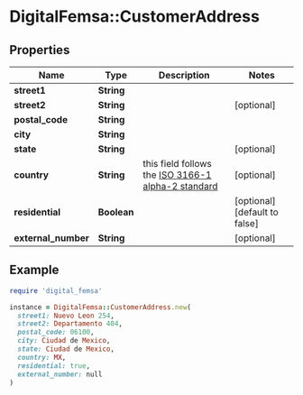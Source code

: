 # DigitalFemsa::CustomerAddress

## Properties

| Name | Type | Description | Notes |
| ---- | ---- | ----------- | ----- |
| **street1** | **String** |  |  |
| **street2** | **String** |  | [optional] |
| **postal_code** | **String** |  |  |
| **city** | **String** |  |  |
| **state** | **String** |  | [optional] |
| **country** | **String** | this field follows the [ISO 3166-1 alpha-2 standard](https://en.wikipedia.org/wiki/ISO_3166-1_alpha-2) | [optional] |
| **residential** | **Boolean** |  | [optional][default to false] |
| **external_number** | **String** |  | [optional] |

## Example

```ruby
require 'digital_femsa'

instance = DigitalFemsa::CustomerAddress.new(
  street1: Nuevo Leon 254,
  street2: Departamento 404,
  postal_code: 06100,
  city: Ciudad de Mexico,
  state: Ciudad de Mexico,
  country: MX,
  residential: true,
  external_number: null
)
```

